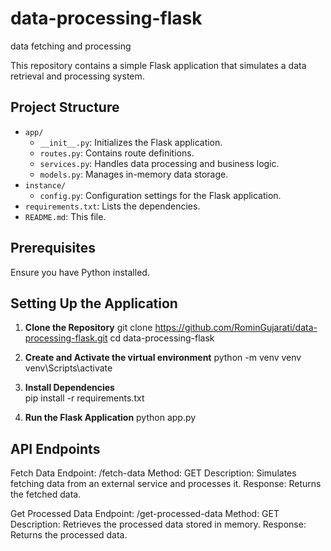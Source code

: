 # data-processing-flask
data fetching and processing

This repository contains a simple Flask application that simulates a data retrieval and processing system.

## Project Structure

- `app/`
    - `__init__.py`: Initializes the Flask application.
    - `routes.py`: Contains route definitions.
    - `services.py`: Handles data processing and business logic.
    - `models.py`: Manages in-memory data storage.
- `instance/`
    - `config.py`: Configuration settings for the Flask application.
- `requirements.txt`: Lists the dependencies.
- `README.md`: This file.

## Prerequisites

Ensure you have Python installed.

## Setting Up the Application

1. **Clone the Repository**
   git clone https://github.com/RominGujarati/data-processing-flask.git
   cd data-processing-flask

2. **Create and Activate the virtual environment**
    python -m venv venv
    venv\Scripts\activate

4. **Install Dependencies**    
    pip install -r requirements.txt

5. **Run the Flask Application**
    python app.py


## API Endpoints

Fetch Data
    Endpoint: /fetch-data
    Method: GET
    Description: Simulates fetching data from an external service and processes it.
    Response: Returns the fetched data.


Get Processed Data
    Endpoint: /get-processed-data
    Method: GET
    Description: Retrieves the processed data stored in memory.
    Response: Returns the processed data.